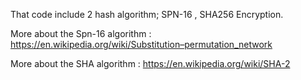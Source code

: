 That code include 2 hash algorithm; SPN-16 , SHA256 Encryption.

More about the Spn-16 algorithm : https://en.wikipedia.org/wiki/Substitution–permutation_network 

More about the SHA algorithm : https://en.wikipedia.org/wiki/SHA-2
